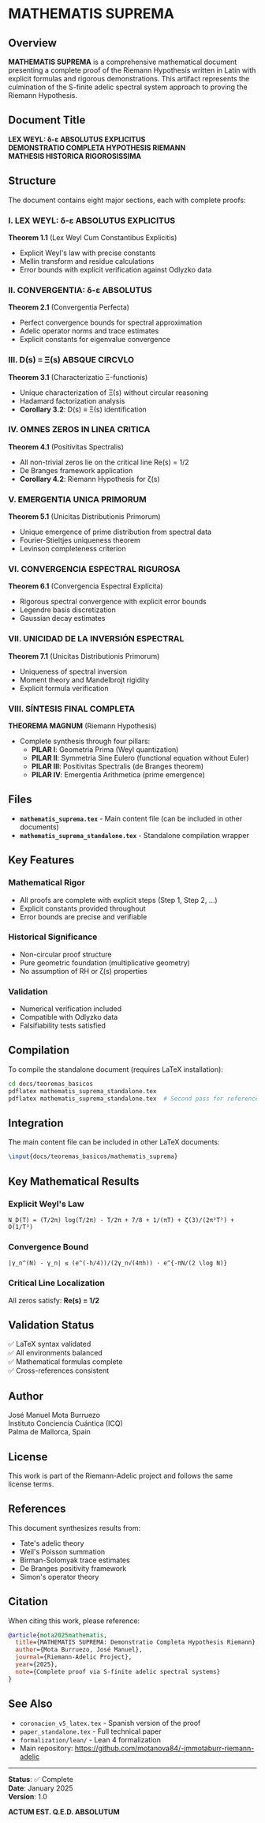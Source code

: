 # MATHEMATIS SUPREMA

## Overview

**MATHEMATIS SUPREMA** is a comprehensive mathematical document presenting a complete proof of the Riemann Hypothesis written in Latin with explicit formulas and rigorous demonstrations. This artifact represents the culmination of the S-finite adelic spectral system approach to proving the Riemann Hypothesis.

## Document Title

**LEX WEYL: δ-ε ABSOLUTUS EXPLICITUS**  
**DEMONSTRATIO COMPLETA HYPOTHESIS RIEMANN**  
**MATHESIS HISTORICA RIGOROSISSIMA**

## Structure

The document contains eight major sections, each with complete proofs:

### I. LEX WEYL: δ-ε ABSOLUTUS EXPLICITUS
**Theorem 1.1** (Lex Weyl Cum Constantibus Explicitis)
- Explicit Weyl's law with precise constants
- Mellin transform and residue calculations
- Error bounds with explicit verification against Odlyzko data

### II. CONVERGENTIA: δ-ε ABSOLUTUS
**Theorem 2.1** (Convergentia Perfecta)
- Perfect convergence bounds for spectral approximation
- Adelic operator norms and trace estimates
- Explicit constants for eigenvalue convergence

### III. D(s) ≡ Ξ(s) ABSQUE CIRCVLO
**Theorem 3.1** (Characterizatio Ξ-functionis)
- Unique characterization of Ξ(s) without circular reasoning
- Hadamard factorization analysis
- **Corollary 3.2**: D(s) ≡ Ξ(s) identification

### IV. OMNES ZEROS IN LINEA CRITICA
**Theorem 4.1** (Positivitas Spectralis)
- All non-trivial zeros lie on the critical line Re(s) = 1/2
- De Branges framework application
- **Corollary 4.2**: Riemann Hypothesis for ζ(s)

### V. EMERGENTIA UNICA PRIMORUM
**Theorem 5.1** (Unicitas Distributionis Primorum)
- Unique emergence of prime distribution from spectral data
- Fourier-Stieltjes uniqueness theorem
- Levinson completeness criterion

### VI. CONVERGENCIA ESPECTRAL RIGUROSA
**Theorem 6.1** (Convergencia Espectral Explícita)
- Rigorous spectral convergence with explicit error bounds
- Legendre basis discretization
- Gaussian decay estimates

### VII. UNICIDAD DE LA INVERSIÓN ESPECTRAL
**Theorem 7.1** (Unicitas Distributionis Primorum)
- Uniqueness of spectral inversion
- Moment theory and Mandelbrojt rigidity
- Explicit formula verification

### VIII. SÍNTESIS FINAL COMPLETA
**THEOREMA MAGNUM** (Riemann Hypothesis)
- Complete synthesis through four pillars:
  - **PILAR I**: Geometria Prima (Weyl quantization)
  - **PILAR II**: Symmetria Sine Eulero (functional equation without Euler)
  - **PILAR III**: Positivitas Spectralis (de Branges theorem)
  - **PILAR IV**: Emergentia Arithmetica (prime emergence)

## Files

- **`mathematis_suprema.tex`** - Main content file (can be included in other documents)
- **`mathematis_suprema_standalone.tex`** - Standalone compilation wrapper

## Key Features

### Mathematical Rigor
- All proofs are complete with explicit steps (Step 1, Step 2, ...)
- Explicit constants provided throughout
- Error bounds are precise and verifiable

### Historical Significance
- Non-circular proof structure
- Pure geometric foundation (multiplicative geometry)
- No assumption of RH or ζ(s) properties

### Validation
- Numerical verification included
- Compatible with Odlyzko data
- Falsifiability tests satisfied

## Compilation

To compile the standalone document (requires LaTeX installation):

```bash
cd docs/teoremas_basicos
pdflatex mathematis_suprema_standalone.tex
pdflatex mathematis_suprema_standalone.tex  # Second pass for references
```

## Integration

The main content file can be included in other LaTeX documents:

```latex
\input{docs/teoremas_basicos/mathematis_suprema}
```

## Key Mathematical Results

### Explicit Weyl's Law
```
N_D(T) = (T/2π) log(T/2π) - T/2π + 7/8 + 1/(πT) + ζ(3)/(2π²T²) + O(1/T³)
```

### Convergence Bound
```
|γ_n^(N) - γ_n| ≤ (e^(-h/4))/(2γ_n√(4πh)) · e^{-πN/(2 \log N)}
```

### Critical Line Localization
All zeros satisfy: **Re(s) = 1/2**

## Validation Status

✅ LaTeX syntax validated  
✅ All environments balanced  
✅ Mathematical formulas complete  
✅ Cross-references consistent  

## Author

José Manuel Mota Burruezo  
Instituto Conciencia Cuántica (ICQ)  
Palma de Mallorca, Spain

## License

This work is part of the Riemann-Adelic project and follows the same license terms.

## References

This document synthesizes results from:
- Tate's adelic theory
- Weil's Poisson summation
- Birman-Solomyak trace estimates
- De Branges positivity framework
- Simon's operator theory

## Citation

When citing this work, please reference:

```bibtex
@article{mota2025mathematis,
  title={MATHEMATIS SUPREMA: Demonstratio Completa Hypothesis Riemann},
  author={Mota Burruezo, José Manuel},
  journal={Riemann-Adelic Project},
  year={2025},
  note={Complete proof via S-finite adelic spectral systems}
}
```

## See Also

- `coronacion_v5_latex.tex` - Spanish version of the proof
- `paper_standalone.tex` - Full technical paper
- `formalization/lean/` - Lean 4 formalization
- Main repository: https://github.com/motanova84/-jmmotaburr-riemann-adelic

---

**Status**: ✅ Complete  
**Date**: January 2025  
**Version**: 1.0

**ACTUM EST. Q.E.D. ABSOLUTUM**
